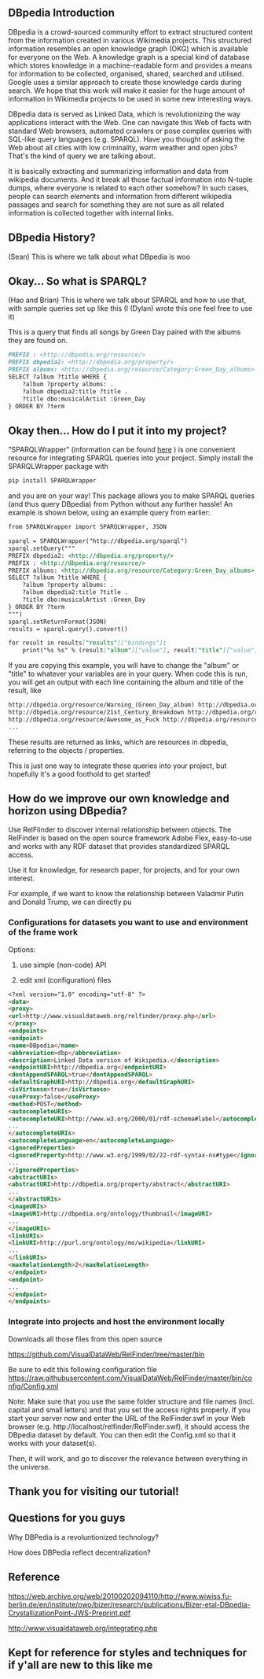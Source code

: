 
## DBpedia Introduction

DBpedia is a crowd-sourced community effort to extract structured content from the information created in various Wikimedia projects. This structured information resembles an open knowledge graph (OKG) which is available for everyone on the Web. A knowledge graph is a special kind of database which stores knowledge in a machine-readable form and provides a means for information to be collected, organised, shared, searched and utilised. Google uses a similar approach to create those knowledge cards during search. We hope that this work will make it easier for the huge amount of information in Wikimedia projects to be used in some new interesting ways. 

DBpedia data is served as Linked Data, which is revolutionizing the way applications interact with the Web. One can navigate this Web of facts with standard Web browsers, automated crawlers or pose complex queries with SQL-like query languages (e.g. SPARQL). Have you thought of asking the Web about all cities with low criminality, warm weather and open jobs? That's the kind of query we are talking about.

It is basically extracting and summarizing information and data from wikipedia documents. And it break all those factual information into N-tuple dumps, where everyone is related to each other somehow? In such cases, people can search elements and information from different wikipedia passages and search for something they are not sure as all related information is collected together with internal links.

## DBpedia History?

(Sean) This is where we talk about what DBpedia is woo


## Okay... So what is SPARQL?

(Hao and Brian) This is where we talk about SPARQL and how to use that, with sample queries set up like this (I (Dylan) wrote this one feel free to use it)

This is a query that finds all songs by Green Day paired with the albums they are found on.
```markdown
PREFIX : <http://dbpedia.org/resource/>
PREFIX dbpedia2: <http://dbpedia.org/property/>
PREFIX albums: <http://dbpedia.org/resource/Category:Green_Day_albums>
SELECT ?album ?title WHERE {
    ?album ?property albums: .
    ?album dbpedia2:title ?title .
    ?title dbo:musicalArtist :Green_Day
} ORDER BY ?term
```



## Okay then... How do I put it into my project?

"SPARQLWrapper" (information can be found [here](https://rdflib.github.io/sparqlwrapper/) ) is one convenient resource for integrating SPARQL queries into your project. Simply install the SPARQLWrapper package with 
```markdown
pip install SPARQLWrapper
```
and you are on your way! This package allows you to make SPARQL queries (and thus query DBpedia) from Python without any further hassle! An example is shown below, using an example query from earlier:
```markdown
from SPARQLWrapper import SPARQLWrapper, JSON

sparql = SPARQLWrapper("http://dbpedia.org/sparql")
sparql.setQuery("""
PREFIX dbpedia2: <http://dbpedia.org/property/>
PREFIX : <http://dbpedia.org/resource/>
PREFIX albums: <http://dbpedia.org/resource/Category:Green_Day_albums>
SELECT ?album ?title WHERE {
    ?album ?property albums: .
    ?album dbpedia2:title ?title .
    ?title dbo:musicalArtist :Green_Day
} ORDER BY ?term
""")
sparql.setReturnFormat(JSON)
results = sparql.query().convert()

for result in results["results"]["bindings"]:
    print("%s %s" % (result["album"]["value"], result["title"]["value"]))
```
If you are copying this example, you will have to change the "album" or "title" to whatever your variables are in your query.
When code this is run, you will get an output with each line containing the album and title of the result, like
```markdown
http://dbpedia.org/resource/Warning_(Green_Day_album) http://dbpedia.org/resource/Warning_(Green_Day_song)
http://dbpedia.org/resource/21st_Century_Breakdown http://dbpedia.org/resource/East_Jesus_Nowhere
http://dbpedia.org/resource/Awesome_as_Fuck http://dbpedia.org/resource/East_Jesus_Nowhere
...
```
These results are returned as links, which are resources in dbpedia, referring to the objects / properties.

This is just one way to integrate these queries into your project, but hopefully it's a good foothold to get started!

## How do we improve our own knowledge and horizon using DBpedia?

Use RelFIinder to discover internal relationship between objects. The RelFinder is based on the open source framework Adobe Flex, easy-to-use and works with any RDF dataset that provides standardized SPARQL access.

Use it for knowledge, for research paper, for projects, and for your own interest.

For example, if we want to know the relationship between Valadmir Putin and Donald Trump, we can directly pu 

### Configurations for datasets you want to use and environment of the frame work

Options: 

1. use simple (non-code) API

2. edit xml (configuration) files

```markdown
<?xml version="1.0" encoding="utf-8" ?>
<data>
<proxy>
<url>http://www.visualdataweb.org/relfinder/proxy.php</url>
</proxy>
<endpoints>
<endpoint>
<name>DBpedia</name>
<abbreviation>dbp</abbreviation>
<description>Linked Data version of Wikipedia.</description>
<endpointURI>http://dbpedia.org</endpointURI>
<dontAppendSPARQL>true</dontAppendSPARQL>
<defaultGraphURI>http://dbpedia.org</defaultGraphURI>
<isVirtuoso>true</isVirtuoso>
<useProxy>false</useProxy>
<method>POST</method>
<autocompleteURIs>
<autocompleteURI>http://www.w3.org/2000/01/rdf-schema#label</autocompleteURI>
...
</autocompleteURIs>
<autocompleteLanguage>en</autocompleteLanguage>
<ignoredProperties>
<ignoredProperty>http://www.w3.org/1999/02/22-rdf-syntax-ns#type</ignoredProperty>
...
</ignoredProperties>
<abstractURIs>
<abstractURI>http://dbpedia.org/property/abstract</abstractURI>
...
</abstractURIs>
<imageURIs>
<imageURI>http://dbpedia.org/ontology/thumbnail</imageURI>
...
</imageURIs>
<linkURIs>
<linkURI>http://purl.org/ontology/mo/wikipedia</linkURI>
...
</linkURIs>
<maxRelationLength>2</maxRelationLength>
</endpoint>
<endpoint>
...
</endpoint>
</endpoints>
```
### Integrate into projects and host the environment locally

Downloads all those files from this open source

https://github.com/VisualDataWeb/RelFinder/tree/master/bin

Be sure to edit this following configuration file
https://raw.githubusercontent.com/VisualDataWeb/RelFinder/master/bin/config/Config.xml

Note: Make sure that you use the same folder structure and file names (incl. capital and small letters) and that you set the access rights properly. If you start your server now and enter the URL of the RelFinder.swf in your Web browser (e.g. http://localhost/relfinder/RelFinder.swf), it should access the DBpedia dataset by default. You can then edit the Config.xml so that it works with your dataset(s).

Then, it will work, and go to discover the relevance between everything in the universe.

## Thank you for visiting our tutorial!

## Questions for you guys 

Why DBPedia is a revoluntionized technology?

How does DBPedia reflect decentralization?


## Reference
https://web.archive.org/web/20100202094110/http://www.wiwiss.fu-berlin.de/en/institute/pwo/bizer/research/publications/Bizer-etal-DBpedia-CrystallizationPoint-JWS-Preprint.pdf

http://www.visualdataweb.org/integrating.php

## Kept for reference for styles and techniques for if y'all are new to this like me

